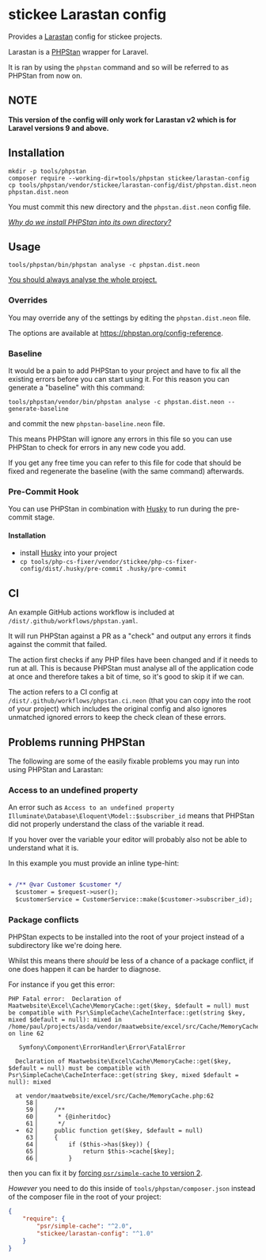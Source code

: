 # stickee Larastan config

Provides a [Larastan](https://github.com/nunomaduro/larastan) config for stickee projects.

Larastan is a [PHPStan](https://phpstan.org/) wrapper for Laravel.

It is ran by using the `phpstan` command and so will be referred to as PHPStan from now on.

## NOTE

**This version of the config will only work for Larastan v2 which is for Laravel versions 9 and above.**

## Installation

```shell
mkdir -p tools/phpstan
composer require --working-dir=tools/phpstan stickee/larastan-config
cp tools/phpstan/vendor/stickee/larastan-config/dist/phpstan.dist.neon phpstan.dist.neon
```

You must commit this new directory and the `phpstan.dist.neon` config file.

_[Why do we install PHPStan into its own directory?](https://github.com/FriendsOfPHP/PHP-CS-Fixer#installation)_

## Usage

```shell
tools/phpstan/bin/phpstan analyse -c phpstan.dist.neon
```

[You should always analyse the whole project.](https://phpstan.org/blog/why-you-should-always-analyse-whole-project)

### Overrides

You may override any of the settings by editing the `phpstan.dist.neon` file.

The options are available at https://phpstan.org/config-reference.

### Baseline

It would be a pain to add PHPStan to your project and have to fix all the existing errors before you can start using it. 
For this reason you can generate a "baseline" with this command:

```shell
tools/phpstan/vendor/bin/phpstan analyse -c phpstan.dist.neon --generate-baseline
```

and commit the new `phpstan-baseline.neon` file.

This means PHPStan will ignore any errors in this file so you can use PHPStan to check for errors in any new code you add.

If you get any free time you can refer to this file for code that should be fixed and regenerate the baseline (with the same command) afterwards.

### Pre-Commit Hook

You can use PHPStan in combination with [Husky](https://typicode.github.io/husky/) to run during the pre-commit stage.

#### Installation

- install [Husky](https://typicode.github.io/husky/#/?id=automatic-recommended) into your project
- `cp tools/php-cs-fixer/vendor/stickee/php-cs-fixer-config/dist/.husky/pre-commit .husky/pre-commit`

## CI

An example GitHub actions workflow is included at `/dist/.github/workflows/phpstan.yaml`.

It will run PHPStan against a PR as a "check" and output any errors it finds against the commit that failed.

The action first checks if any PHP files have been changed and if it needs to run at all. This is because PHPStan must analyse all of the application code at once and therefore takes a bit of time, so it's good to skip it if we can.

The action refers to a CI config at `/dist/.github/workflows/phpstan.ci.neon` (that you can copy into the root of your project) which includes the original config and also ignores unmatched ignored errors to keep the check clean of these errors.

## Problems running PHPStan

The following are some of the easily fixable problems you may run into using PHPStan and Larastan:

### Access to an undefined property

An error such as `Access to an undefined property Illuminate\Database\Eloquent\Model::$subscriber_id` means that PHPStan did not properly understand the class of the variable it read.

If you hover over the variable your editor will probably also not be able to understand what it is.

In this example you must provide an inline type-hint:

```diff

+ /** @var Customer $customer */
  $customer = $request->user();
  $customerService = CustomerService::make($customer->subscriber_id);
```

### Package conflicts

PHPStan expects to be installed into the root of your project instead of a subdirectory like we're doing here.

Whilst this means there _should_ be less of a chance of a package conflict, if one does happen it can be harder to diagnose.

For instance if you get this error:

```
PHP Fatal error:  Declaration of Maatwebsite\Excel\Cache\MemoryCache::get($key, $default = null) must be compatible with Psr\SimpleCache\CacheInterface::get(string $key, mixed $default = null): mixed in /home/paul/projects/asda/vendor/maatwebsite/excel/src/Cache/MemoryCache.php on line 62

   Symfony\Component\ErrorHandler\Error\FatalError

  Declaration of Maatwebsite\Excel\Cache\MemoryCache::get($key, $default = null) must be compatible with Psr\SimpleCache\CacheInterface::get(string $key, mixed $default = null): mixed

  at vendor/maatwebsite/excel/src/Cache/MemoryCache.php:62
     58▕
     59▕     /**
     60▕      * {@inheritdoc}
     61▕      */
  ➜  62▕     public function get($key, $default = null)
     63▕     {
     64▕         if ($this->has($key)) {
     65▕             return $this->cache[$key];
     66▕         }
```

then you can fix it by [forcing `psr/simple-cache` to version 2](https://github.com/SpartnerNL/Laravel-Excel/issues/3758#issuecomment-1276743482).

_However_ you need to do this inside of `tools/phpstan/composer.json` instead of the composer file in the root of your project:

```json
{
    "require": {
        "psr/simple-cache": "^2.0",
        "stickee/larastan-config": "^1.0"
    }
}
```